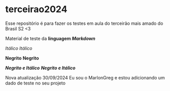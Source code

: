 # terceirao2024
Esse repositório é para fazer os testes em aula do terceirão mais amado do Brasil S2 &lt;3

Material de teste da **linguagem *Markdown***

*Itálico*
_Itálico_

**Negrito**
__Negrito__

***Negrito e Itálico***
___Negrito e Itálico___

Nova atualização 30/09/2024
Eu sou o MarlonGreg e estou adicionando um dado de teste no seu projeto
